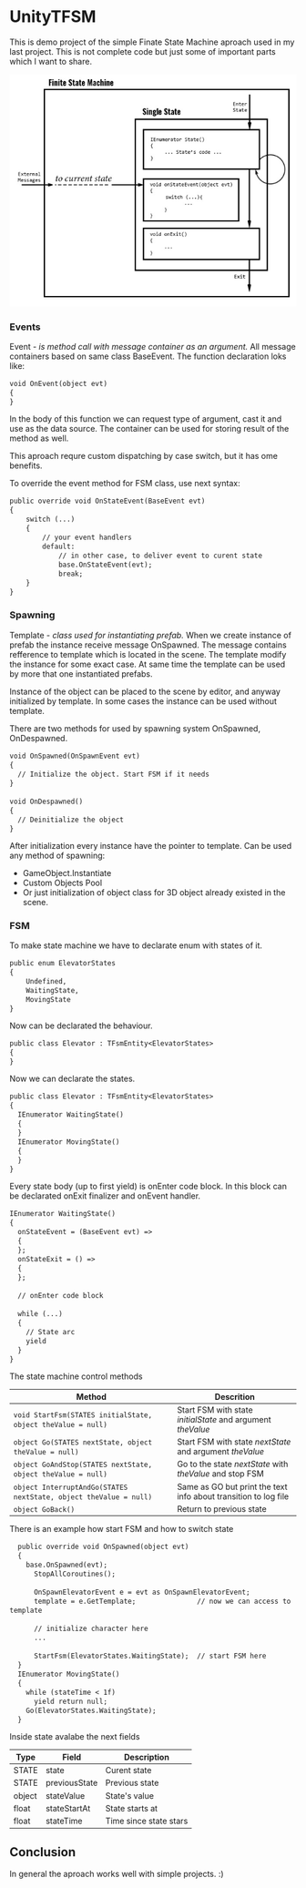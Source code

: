 # UnityTFSM

This is demo project of the simple Finate State Machine aproach used in my last project. This is not complete code but just some of important parts which I want to share.

![FSM Diagram](fsm_diagram.jpg)

### Events

Event - _is method call with message container as an argument._ All message containers based on same class BaseEvent. The function declaration loks like:

```
void OnEvent(object evt)
{
}
```

In the body of this function we can request type of argument, cast it and use as the data source. The container can be used for storing result of the method as well.

This aproach requre custom dispatching by case switch, but it has ome benefits.

To override the event method for FSM class, use next syntax:

```
public override void OnStateEvent(BaseEvent evt)
{
    switch (...)
    {
        // your event handlers
        default:
            // in other case, to deliver event to curent state
            base.OnStateEvent(evt);
            break;
    }
}
```

### Spawning 

Template - _class used for instantiating prefab._ When we create instance of prefab the instance receive message OnSpawned. The message contains refference to template which is located in the scene. The template modify the instance for some exact case. At same time the template can be used by more that one instantiated prefabs.

Instance of the object can be placed to the scene by editor, and anyway initialized by template. In some cases the instance can be used without template.

There are two methods for used by spawning system OnSpawned, OnDespawned. 

```
void OnSpawned(OnSpawnEvent evt)
{
  // Initialize the object. Start FSM if it needs
}

void OnDespawned()
{
  // Deinitialize the object
}
```

After initialization every instance have the pointer to template. Can be used any method of spawning: 

- GameObject.Instantiate
- Custom Objects Pool
- Or just initialization of object class for 3D object already existed in the scene.



### FSM

To make state machine we have to declarate enum with states of it.

```
public enum ElevatorStates
{
    Undefined,
    WaitingState,
    MovingState
}
```

Now can be declarated the behaviour.

```
public class Elevator : TFsmEntity<ElevatorStates>
{
}
```

Now we can declarate the states.

```
public class Elevator : TFsmEntity<ElevatorStates>
{
  IEnumerator WaitingState()
  {
  }
  IEnumerator MovingState()
  {
  }
}
```

Every state body (up to first yield) is onEnter code block. In this block can be declarated onExit finalizer and onEvent handler.

```
IEnumerator WaitingState()
{
  onStateEvent = (BaseEvent evt) =>
  {
  };
  onStateExit = () =>
  {
  };
  
  // onEnter code block
  
  while (...)
  {
    // State arc
    yield
  }
}
```

The state machine control methods

Method | Descrition
-------|-----------
```void StartFsm(STATES initialState, object theValue = null)```|Start FSM with state _initialState_ and argument _theValue_
```object Go(STATES nextState, object theValue = null)```|Start FSM with state _nextState_ and argument _theValue_
```object GoAndStop(STATES nextState, object theValue = null)```|Go to the state _nextState_ with _theValue_ and stop FSM
```object InterruptAndGo(STATES nextState, object theValue = null)```|Same as GO but print the text info about transition to log file
```object GoBack()```|Return to previous state

There is an example how start FSM and how to switch state

```
  public override void OnSpawned(object evt)
  {
    base.OnSpawned(evt);
      StopAllCoroutines();
      
      OnSpawnElevatorEvent e = evt as OnSpawnElevatorEvent;
      template = e.GetTemplate;               // now we can access to template
      
      // initialize character here
      ...
      
      StartFsm(ElevatorStates.WaitingState);  // start FSM here
  }
  IEnumerator MovingState()
  {
    while (stateTime < 1f) 
      yield return null;
    Go(ElevatorStates.WaitingState);
  }
```

Inside state avalabe the next fields

Type|Field|Description
----|-----|-----------
STATE|state|Curent state
STATE|previousState|Previous state
object|stateValue|State's value 
float|stateStartAt|State starts at
float|stateTime|Time since state stars

## Conclusion

In general the aproach works well with simple projects. :)
